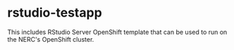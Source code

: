 # rstudio-testapp
This includes RStudio Server OpenShift template that can be used to run on the NERC's OpenShift cluster.
